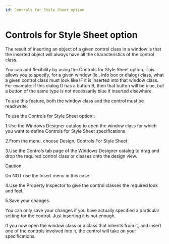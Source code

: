 ```yaml
---
id: Controls_for_Style_Sheet_option
---
```


# Controls for Style Sheet option

The result of inserting an object of a given control class in a window is that the inserted object will always have all the characteristics of the control class.

You can add flexibility by using the Controls for Style Sheet option. This allows you to specify, for a given window (ie., info box or dialog) class, what a given control class must look like IF it is inserted into that window class. For example: if this dialog D has a button B, then that button will be blue, but a button of the same type is not necessarily blue if inserted elsewhere.

To use this feature, both the window class and the control must be read/write.

To use the Controls for Style Sheet option::

1.Use the Windows Designer catalog to open the window class for which you want to define Controls for Style Sheet specifications.

2.From the menu, choose Design, Controls For Style Sheet.

3.Use the Controls tab page of the Windows Designer catalog to drag and drop the required control class or classes onto the design view.

> [!CAUTION]
> Do NOT use the Insert menu in this case.

4.Use the Property Inspector to give the control classes the required look and feel.

5.Save your changes.

You can only save your changes if you have actually specified a particular setting for the control. Just inserting it is not enough.

If you now open the window class or a class that inherits from it, and insert one of the controls involved into it, the control will take on your specifications.